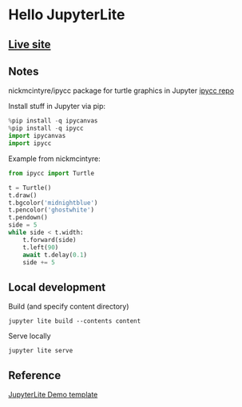 # Hello JupyterLite 

## [Live site](https://dkessner.github.io/hello_jupyterlite/)

## Notes

nickmcintyre/ipycc package for turtle graphics in Jupyter
[ipycc repo](https://github.com/nickmcintyre/ipycc)

Install stuff in Jupyter via pip:
```python
%pip install -q ipycanvas
%pip install -q ipycc
import ipycanvas
import ipycc
```

Example from nickmcintyre:
```python
from ipycc import Turtle

t = Turtle()
t.draw()
t.bgcolor('midnightblue')
t.pencolor('ghostwhite')
t.pendown()
side = 5
while side < t.width:
    t.forward(side)
    t.left(90)
    await t.delay(0.1)
    side += 5
```



## Local development

Build (and specify content directory)
```console
jupyter lite build --contents content
```

Serve locally
```
jupyter lite serve
```

## Reference

[JupyterLite Demo template](https://github.com/jupyterlite/demo)


